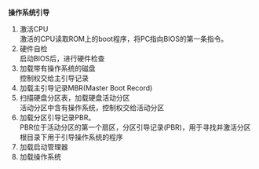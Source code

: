 **操作系统引导**  
1. 激活CPU  
激活的CPU读取ROM上的boot程序，将PC指向BIOS的第一条指令。
2. 硬件自检  
启动BIOS后，进行硬件检查
3. 加载带有操作系统的磁盘  
控制权交给主引导记录
4. 加载主引导记录MBR(Master Boot Record)  
5. 扫描硬盘分区表，加载硬盘活动分区  
活动分区中含有操作系统，控制权交给活动分区
6. 加载分区引导记录PBR。  
PBR位于活动分区的第一个扇区，分区引导记录(PBR)，用于寻找并激活分区根目录下用于引导操作系统的程序  
7. 加载启动管理器  
8. 加载操作系统

